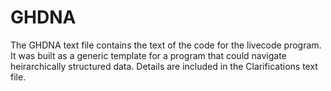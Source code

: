 # GHDNA
The GHDNA text file contains the text of the code for the livecode program. 
It was built as a generic template for a program that could navigate 
heirarchically structured data. Details are included in the Clarifications text file.
